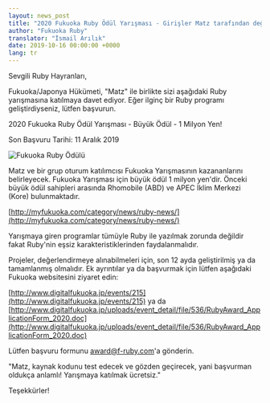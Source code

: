 ```yaml
---
layout: news_post
title: "2020 Fukuoka Ruby Ödül Yarışması - Girişler Matz tarafından değerlendirilecek"
author: "Fukuoka Ruby"
translator: "İsmail Arılık"
date: 2019-10-16 00:00:00 +0000
lang: tr
---
```


Sevgili Ruby Hayranları,

Fukuoka/Japonya Hükümeti, "Matz" ile birlikte sizi aşağıdaki Ruby yarışmasına katılmaya davet ediyor.
Eğer ilginç bir Ruby programı geliştirdiyseniz, lütfen başvurun.

2020 Fukuoka Ruby Ödül Yarışması - Büyük Ödül - 1 Milyon Yen!

Son Başvuru Tarihi: 11 Aralık 2019

![Fukuoka Ruby Ödülü](http://www.digitalfukuoka.jp/javascripts/kcfinder/upload/images/fukuokarubyaward2017.png)

Matz ve bir grup oturum katılımcısı Fukuoka Yarışmasının kazananlarını belirleyecek.
Fukuoka Yarışması için büyük ödül 1 milyon yen'dir.
Önceki büyük ödül sahipleri arasında Rhomobile (ABD) ve APEC İklim Merkezi (Kore) bulunmaktadır.

[http://myfukuoka.com/category/news/ruby-news/](http://myfukuoka.com/category/news/ruby-news/)

Yarışmaya giren programlar tümüyle Ruby ile yazılmak zorunda değildir fakat Ruby'nin eşsiz karakteristiklerinden faydalanmalıdır.

Projeler, değerlendirmeye alınabilmeleri için, son 12 ayda geliştirilmiş ya da tamamlanmış olmalıdır.
Ek ayrıntılar ya da başvurmak için lütfen aşağıdaki Fukuoka websitesini ziyaret edin:

[http://www.digitalfukuoka.jp/events/215](http://www.digitalfukuoka.jp/events/215) ya da
[http://www.digitalfukuoka.jp/uploads/event_detail/file/536/RubyAward_ApplicationForm_2020.doc](http://www.digitalfukuoka.jp/uploads/event_detail/file/536/RubyAward_ApplicationForm_2020.doc)

Lütfen başvuru formunu award@f-ruby.com'a gönderin.

"Matz, kaynak kodunu test edecek ve gözden geçirecek, yani başvurman oldukça anlamlı!
Yarışmaya katılmak ücretsiz."

Teşekkürler!
